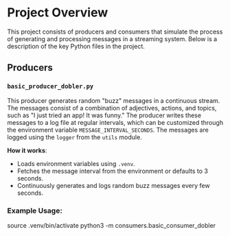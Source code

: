 # Project Overview

This project consists of producers and consumers that simulate the process of generating and processing messages in a streaming system. Below is a description of the key Python files in the project.

## Producers

### `basic_producer_dobler.py`

This producer generates random "buzz" messages in a continuous stream. The messages consist of a combination of adjectives, actions, and topics, such as "I just tried an app! It was funny." The producer writes these messages to a log file at regular intervals, which can be customized through the environment variable `MESSAGE_INTERVAL_SECONDS`. The messages are logged using the `logger` from the `utils` module.

**How it works**:
- Loads environment variables using `.venv`.
- Fetches the message interval from the environment or defaults to 3 seconds.
- Continuously generates and logs random buzz messages every few seconds.

### Example Usage:
source .venv/bin/activate
python3 -m consumers.basic_consumer_dobler
